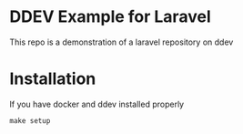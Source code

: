 # DDEV Example for Laravel
This repo is a demonstration of a laravel repository on ddev
# Installation
If you have docker and ddev installed properly

`
make setup
`
